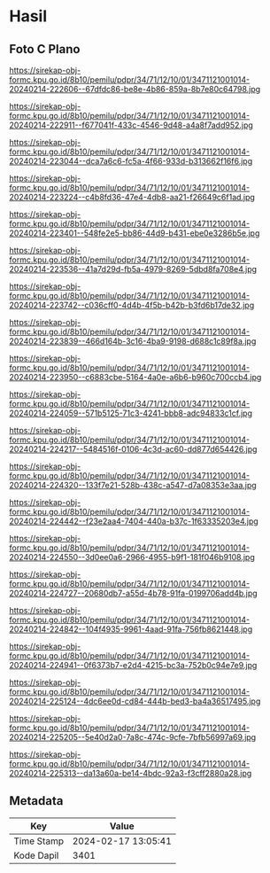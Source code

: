 # Hasil

## Foto C Plano

https://sirekap-obj-formc.kpu.go.id/8b10/pemilu/pdpr/34/71/12/10/01/3471121001014-20240214-222606--67dfdc86-be8e-4b86-859a-8b7e80c64798.jpg

https://sirekap-obj-formc.kpu.go.id/8b10/pemilu/pdpr/34/71/12/10/01/3471121001014-20240214-222911--f677041f-433c-4546-9d48-a4a8f7add952.jpg

https://sirekap-obj-formc.kpu.go.id/8b10/pemilu/pdpr/34/71/12/10/01/3471121001014-20240214-223044--dca7a6c6-fc5a-4f66-933d-b313662f16f6.jpg

https://sirekap-obj-formc.kpu.go.id/8b10/pemilu/pdpr/34/71/12/10/01/3471121001014-20240214-223224--c4b8fd36-47e4-4db8-aa21-f26649c6f1ad.jpg

https://sirekap-obj-formc.kpu.go.id/8b10/pemilu/pdpr/34/71/12/10/01/3471121001014-20240214-223401--548fe2e5-bb86-44d9-b431-ebe0e3286b5e.jpg

https://sirekap-obj-formc.kpu.go.id/8b10/pemilu/pdpr/34/71/12/10/01/3471121001014-20240214-223536--41a7d29d-fb5a-4979-8269-5dbd8fa708e4.jpg

https://sirekap-obj-formc.kpu.go.id/8b10/pemilu/pdpr/34/71/12/10/01/3471121001014-20240214-223742--c036cff0-4d4b-4f5b-b42b-b3fd6b17de32.jpg

https://sirekap-obj-formc.kpu.go.id/8b10/pemilu/pdpr/34/71/12/10/01/3471121001014-20240214-223839--466d164b-3c16-4ba9-9198-d688c1c89f8a.jpg

https://sirekap-obj-formc.kpu.go.id/8b10/pemilu/pdpr/34/71/12/10/01/3471121001014-20240214-223950--c6883cbe-5164-4a0e-a6b6-b960c700ccb4.jpg

https://sirekap-obj-formc.kpu.go.id/8b10/pemilu/pdpr/34/71/12/10/01/3471121001014-20240214-224059--571b5125-71c3-4241-bbb8-adc94833c1cf.jpg

https://sirekap-obj-formc.kpu.go.id/8b10/pemilu/pdpr/34/71/12/10/01/3471121001014-20240214-224217--5484516f-0106-4c3d-ac60-dd877d654426.jpg

https://sirekap-obj-formc.kpu.go.id/8b10/pemilu/pdpr/34/71/12/10/01/3471121001014-20240214-224320--133f7e21-528b-438c-a547-d7a08353e3aa.jpg

https://sirekap-obj-formc.kpu.go.id/8b10/pemilu/pdpr/34/71/12/10/01/3471121001014-20240214-224442--f23e2aa4-7404-440a-b37c-1f63335203e4.jpg

https://sirekap-obj-formc.kpu.go.id/8b10/pemilu/pdpr/34/71/12/10/01/3471121001014-20240214-224550--3d0ee0a6-2966-4955-b9f1-181f046b9108.jpg

https://sirekap-obj-formc.kpu.go.id/8b10/pemilu/pdpr/34/71/12/10/01/3471121001014-20240214-224727--20680db7-a55d-4b78-91fa-0199706add4b.jpg

https://sirekap-obj-formc.kpu.go.id/8b10/pemilu/pdpr/34/71/12/10/01/3471121001014-20240214-224842--104f4935-9961-4aad-91fa-756fb8621448.jpg

https://sirekap-obj-formc.kpu.go.id/8b10/pemilu/pdpr/34/71/12/10/01/3471121001014-20240214-224941--0f6373b7-e2d4-4215-bc3a-752b0c94e7e9.jpg

https://sirekap-obj-formc.kpu.go.id/8b10/pemilu/pdpr/34/71/12/10/01/3471121001014-20240214-225124--4dc6ee0d-cd84-444b-bed3-ba4a36517495.jpg

https://sirekap-obj-formc.kpu.go.id/8b10/pemilu/pdpr/34/71/12/10/01/3471121001014-20240214-225205--5e40d2a0-7a8c-474c-9cfe-7bfb56997a69.jpg

https://sirekap-obj-formc.kpu.go.id/8b10/pemilu/pdpr/34/71/12/10/01/3471121001014-20240214-225313--da13a60a-be14-4bdc-92a3-f3cff2880a28.jpg


## Metadata

| Key        | Value               |
| ---------- | ------------------- |
| Time Stamp | 2024-02-17 13:05:41 |
| Kode Dapil | 3401                |



